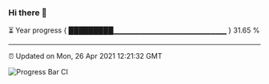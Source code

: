 ### Hi there 👋

⏳ Year progress { █████████▁▁▁▁▁▁▁▁▁▁▁▁▁▁▁▁▁▁▁▁▁ } 31.65 %

---

⏰ Updated on Mon, 26 Apr 2021 12:21:32 GMT

![Progress Bar CI](https://github.com/liununu/liununu/workflows/Progress%20Bar%20CI/badge.svg)

